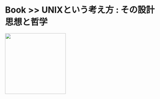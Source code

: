 # Book >> UNIXという考え方 : その設計思想と哲学

<img src="https://images-na.ssl-images-amazon.com/images/I/518ME653H3L._SX330_BO1,204,203,200_.jpg" style="width: 200px"/>